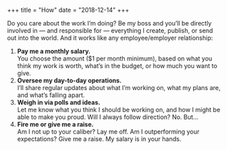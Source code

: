 +++
title = "How"
date = "2018-12-14"
+++

<span class="dropcap seafoam">D</span>o you care about the work I’m doing? Be my boss and you’ll be directly involved in — and responsible for — everything I create, publish, or send out into the world. And it works like any employee/employer relationship:

1. **Pay me a monthly salary.** <br/>You choose the amount ($1 per month minimum), based on
what you think my work is worth, what’s in the budget, or
how much you want to give.
2. **Oversee my day-to-day operations.** <br/>I’ll share regular updates about what I’m working on, what
my plans are, and what’s falling apart.
3. **Weigh in via polls and ideas.** <br/>Let me know what you think I should be working on,
and how I might be able to make you proud. Will I
always follow direction? No. But…
4. **Fire me or give me a raise.** <br/>Am I not up to your caliber? Lay me off. Am I
outperforming your expectations? Give me a raise.
My salary is in your hands.
